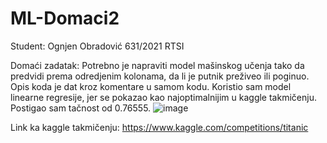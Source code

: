 # ML-Domaci2
Student: Ognjen Obradović 631/2021 RTSI

Domaći zadatak: Potrebno je napraviti model mašinskog učenja tako da predvidi prema odredjenim kolonama, da li je putnik preživeo ili poginuo. Opis koda je dat kroz komentare u samom kodu. Koristio sam model linearne regresije, jer se pokazao kao najoptimalnijim u kaggle takmičenju. Postigao sam tačnost od 0.76555.
![image](https://github.com/ognjenobravocikg/ML-Domaci2/assets/94371789/791bedb7-33a2-405d-a89c-1a3b060bdec5)

Link ka kaggle takmičenju: https://www.kaggle.com/competitions/titanic
